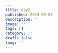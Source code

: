 ```yaml
---
title: day2
published: 2025-05-02
description: ''
image: ''
tags: []
category: ''
draft: false 
lang: ''
---
```

